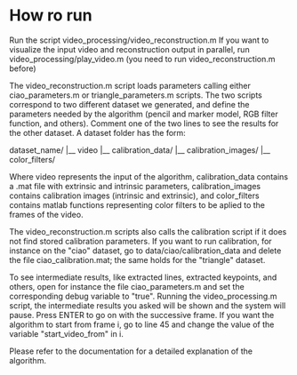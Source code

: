 # How ro run
Run the script video_processing/video_reconstruction.m
If you want to visualize the input video and reconstruction output in parallel, run video_processing/play_video.m (you need to run video_reconstruction.m before)

The video_reconstruction.m script loads parameters calling either ciao_parameters.m or triangle_parameters.m scripts. 
The two scripts correspond to two different dataset we generated, and define the parameters needed by the algorithm (pencil and marker model, RGB filter function, and others). 
Comment one of the two lines to see the results for the other dataset.
A dataset folder has the form:

dataset_name/
  |__ video
  |__ calibration_data/
  |__ calibration_images/
  |__ color_filters/

Where video represents the input of the algorithm, calibration_data contains a .mat file with extrinsic and intrinsic parameters, calibration_images contains calibration images (intrinsic and extrinsic), and color_filters contains matlab functions representing color filters to be aplied to the frames of the video. 

The video_reconstruction.m scripts also calls the calibration script if it does not find stored calibration parameters. If you want to run calibration, for instance on the "ciao" dataset, go to data/ciao/calibration_data and delete the file ciao_calibration.mat; the same holds for the "triangle" dataset. 

To see intermediate results, like extracted lines, extracted keypoints, and others, open for instance the file ciao_parameters.m and set the corresponding debug variable to "true". Running the video_processing.m script, the intermediate results you asked will be shown and the system will pause. Press ENTER to go on with the successive frame. 
If you want the algorithm to start from frame i, go to line 45 and change the value of the variable "start_video_from" in i.


Please refer to the documentation for a detailed explanation of the algorithm.
